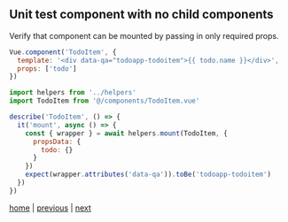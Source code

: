 ## Unit test component with no child components

Verify that component can be mounted by passing in only required props. 

```javascript
Vue.component('TodoItem', {
  template: '<div data-qa="todoapp-todoitem">{{ todo.name }}</div>',
  props: ['todo']
})
```

```javascript
import helpers from '../helpers'
import TodoItem from '@/components/TodoItem.vue'

describe('TodoItem', () => {
  it('mount', async () => {
    const { wrapper } = await helpers.mount(TodoItem, {
      propsData: {
        todo: {}
      }
    })
    expect(wrapper.attributes('data-qa')).toBe('todoapp-todoitem')
  })
})
```

[home](/index.md) | [previous](/vuex-router.md) | [next](/component-with-no-child-components.md)
